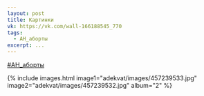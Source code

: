 ```yaml
---
layout: post
title: Картинки
vk: https://vk.com/wall-166188545_770
tags:
  - АН_аборты
excerpt: ...
---
```

[#АН_аборты](poisk.html#АН_аборты)

{% include images.html image1="adekvat/images/457239533.jpg" image2="adekvat/images/457239532.jpg" album="2" %}